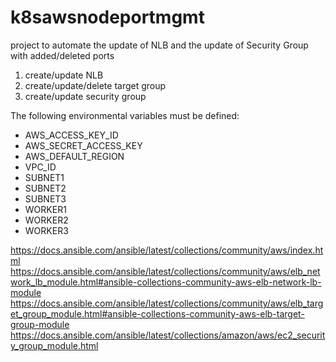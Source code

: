 # k8sawsnodeportmgmt
project to automate the update of NLB and the update of Security Group with added/deleted ports 


1. create/update NLB
2. create/update/delete target group
3. create/update security group

The following environmental variables must be defined:
- AWS_ACCESS_KEY_ID
- AWS_SECRET_ACCESS_KEY
- AWS_DEFAULT_REGION
- VPC_ID
- SUBNET1
- SUBNET2
- SUBNET3
- WORKER1
- WORKER2
- WORKER3




https://docs.ansible.com/ansible/latest/collections/community/aws/index.html
https://docs.ansible.com/ansible/latest/collections/community/aws/elb_network_lb_module.html#ansible-collections-community-aws-elb-network-lb-module
https://docs.ansible.com/ansible/latest/collections/community/aws/elb_target_group_module.html#ansible-collections-community-aws-elb-target-group-module
https://docs.ansible.com/ansible/latest/collections/amazon/aws/ec2_security_group_module.html
